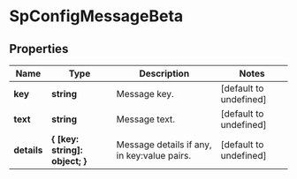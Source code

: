 # SpConfigMessageBeta

## Properties

Name | Type | Description | Notes
------------ | ------------- | ------------- | -------------
**key** | **string** | Message key. | [default to undefined]
**text** | **string** | Message text. | [default to undefined]
**details** | **{ [key: string]: object; }** | Message details if any, in key:value pairs. | [default to undefined]

